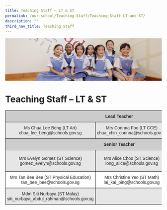 ```yaml
---
title: Teaching Staff – LT & ST
permalink: /our-school/Teaching-Staff/Teaching-Staff-LT-and-ST/
description: ""
third_nav_title: Teaching Staff
---
```

![](/images/UsefulVideos.jpg)

Teaching Staff – LT & ST
========================

<style type="text/css">
.tg  {border-collapse:collapse;border-spacing:0;}
.tg td{border-color:black;border-style:solid;border-width:1px;font-family:Arial, sans-serif;font-size:14px;
  overflow:hidden;padding:10px 5px;word-break:normal;}
.tg th{border-color:black;border-style:solid;border-width:1px;font-family:Arial, sans-serif;font-size:14px;
  font-weight:normal;overflow:hidden;padding:10px 5px;word-break:normal;}
.tg .tg-1qpi{background-color:#CCC;color:#222;font-weight:bold;text-align:center;vertical-align:top}
.tg .tg-gj5f{background-color:#E6E6E6;color:#222;text-align:center;vertical-align:middle}
.tg .tg-a3j2{background-color:#FFF;color:#222;text-align:center;vertical-align:middle}
.tg .tg-0lax{text-align:left;vertical-align:top}
</style>
<table class="tg">
<thead>
  <tr>
    <th class="tg-1qpi" colspan="3"><span style="font-weight:bold">Lead Teacher</span></th>
  </tr>
</thead>
<tbody>
  <tr>
    <td class="tg-gj5f">Ms Chua Lee Beng (LT Art)<br>chua_lee_beng@schools.gov.sg</td>
    <td class="tg-gj5f">Mrs Corinna Foo (LT CCE)<br>chua_chin_corinna@schools.gov.sg</td>
    <td class="tg-gj5f"></td>
  </tr>
  <tr>
    <td class="tg-1qpi" colspan="3"><span style="font-weight:bold">Senior Teacher</span></td>
  </tr>
  <tr>
    <td class="tg-gj5f">Mrs Evelyn Gomez (ST Science)<br>gomez_evelyn@schools.gov.sg</td>
    <td class="tg-gj5f">Mrs Alice Choo (ST Science)<br>long_alice@schools.gov.sg</td>
    <td class="tg-gj5f">Mdm Ernie Salim (ST Lower Primary EL)<br>ernie_salim@schools.gov.sg</td>
  </tr>
  <tr>
    <td class="tg-a3j2">Mrs Tan Bee Bee (ST Physical Education)<br>tan_bee_bee@schools.gov.sg</td>
    <td class="tg-a3j2">Mrs Christine Yeo (ST Math)<br>lai_kai_ping@schools.gov.sg</td>
    <td class="tg-a3j2">Ms Veron Yap (ST Music)<br>yap_puei_fong@schools.gov.sg</td>
  </tr>
  <tr>
    <td class="tg-gj5f">Mdm Siti Nurbaya (ST Malay)<br>siti_nurbaya_abdul_rahman@schools.gov.sg</td>
    <td class="tg-gj5f"></td>
    <td class="tg-0lax"></td>
  </tr>
</tbody>
</table>